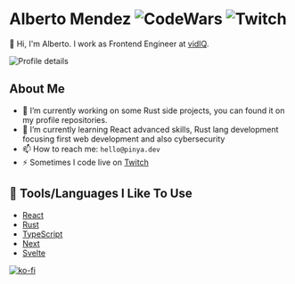 # Alberto Mendez ![CodeWars](https://www.codewars.com/users/piny4man/badges/micro) ![Twitch](https://img.shields.io/twitch/status/piny4man?label=LiveStream&style=for-the-badge&logo=twitch&logoColor=white&color=mediumpurple)

👋 Hi, I'm Alberto. I work as Frontend Engineer at [vidIQ](https://vidiq.com/).

![Profile details](http://github-profile-summary-cards.vercel.app/api/cards/profile-details?username=piny4man&theme=slateorange)

## About Me

- 🔭 I’m currently working on some Rust side projects, you can found it on my profile repositories. 
- 🌱 I’m currently learning React advanced skills, Rust lang development focusing first web development and also cybersecurity
- 📫 How to reach me: `hello@pinya.dev`
- ⚡ Sometimes I code live on [Twitch](https://twitch.tv/piny4man)

## 🔧 Tools/Languages I Like To Use

- [React](https://react.dev/)
- [Rust](https://www.rust-lang.org/)
- [TypeScript](https://www.typescriptlang.org/)
- [Next](https://nextjs.org/)
- [Svelte](https://svelte.dev/)

[![ko-fi](https://ko-fi.com/img/githubbutton_sm.svg)](https://ko-fi.com/J3J7ND0UU)
<!--
**piny4man/piny4man** is a ✨ _special_ ✨ repository because its `README.md` (this file) appears on your GitHub profile.

Here are some ideas to get you started:

- 🔭 I’m currently working on ...
- 🌱 I’m currently learning ...
- 👯 I’m looking to collaborate on ...
- 🤔 I’m looking for help with ...
- 💬 Ask me about ...
- 📫 How to reach me: ...
- 😄 Pronouns: ...
- ⚡ Fun fact: ...
-->
